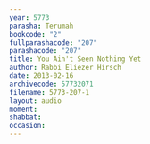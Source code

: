 ```yaml
---
year: 5773
parasha: Terumah
bookcode: "2"
fullparashacode: "207"
parashacode: "207"
title: You Ain't Seen Nothing Yet
author: Rabbi Eliezer Hirsch
date: 2013-02-16
archivecode: 57732071
filename: 5773-207-1
layout: audio
moment: 
shabbat: 
occasion: 
---
```

